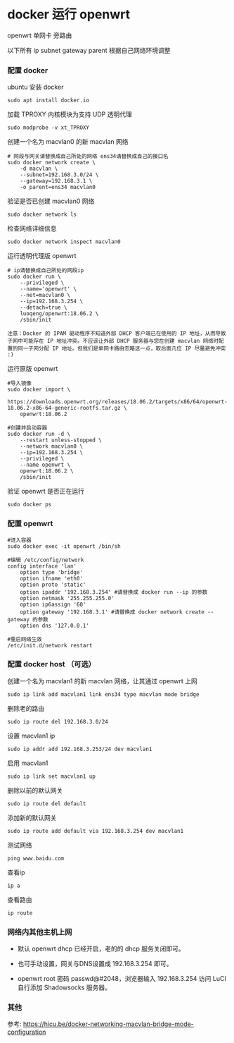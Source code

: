 # docker 运行 openwrt 

openwrt 单网卡 旁路由

以下所有 ip subnet gateway parent 根据自己网络环境调整

### 配置 docker 
ubuntu 安装 docker
```
sudo apt install docker.io
```

加载 TPROXY 内核模块为支持 UDP 透明代理
```
sudo modprobe -v xt_TPROXY
```

创建一个名为 macvlan0 的新 macvlan 网络
```
# 网段与网关请替换成自己所处的网络 ens34请替换成自己的接口名
sudo docker network create \
    -d macvlan \
    --subnet=192.168.3.0/24 \
    --gateway=192.168.3.1 \
    -o parent=ens34 macvlan0
```

验证是否已创建 macvlan0 网络
```
sudo docker network ls
```

检查网络详细信息
```
sudo docker network inspect macvlan0
```

运行透明代理版 openwrt
```
# ip请替换成自己所处的网段ip
sudo docker run \
    --privileged \
    --name='openwrt' \
    --net=macvlan0 \
    --ip=192.168.3.254 \
    --detach=true \
    luoqeng/openwrt:18.06.2 \
    /sbin/init
```
`注意：Docker 的 IPAM 驱动程序不知道外部 DHCP 客户端已在使用的 IP 地址，从而导致子网中可能存在 IP 地址冲突。不应该让外部 DHCP 服务器与您在创建 macvlan 网络时配置的同一子网分配 IP 地址。但我们是单网卡路由忽略这一点，取后面几位 IP 尽量避免冲突 :)`

运行原版 openwrt
```
#导入镜像
sudo docker import \
    https://downloads.openwrt.org/releases/18.06.2/targets/x86/64/openwrt-18.06.2-x86-64-generic-rootfs.tar.gz \
    openwrt:18.06.2

#创建并启动容器
sudo docker run -d \
    --restart unless-stopped \
    --network macvlan0 \
    --ip=192.168.3.254 \
    --privileged \
    --name openwrt \
    openwrt:18.06.2 \
    /sbin/init
```

验证 openwrt 是否正在运行
```
sudo docker ps
```

### 配置 openwrt
```
#进入容器
sudo docker exec -it openwrt /bin/sh

#编辑 /etc/config/network
config interface 'lan'
    option type 'bridge'
    option ifname 'eth0'
    option proto 'static'
    option ipaddr '192.168.3.254' #请替换成 docker run --ip 的参数
    option netmask '255.255.255.0'
    option ip6assign '60'
    option gateway '192.168.3.1' #请替换成 docker network create --gateway 的参数
    option dns '127.0.0.1'

#重启网络生效
/etc/init.d/network restart
```

### 配置 docker host （可选）

创建一个名为 macvlan1 的新 macvlan 网络，让其通过 openwrt 上网
```
sudo ip link add macvlan1 link ens34 type macvlan mode bridge
```

删除老的路由
```
sudo ip route del 192.168.3.0/24
```

设置 macvlan1 ip
```
sudo ip addr add 192.168.3.253/24 dev macvlan1
```

启用 macvlan1
```
sudo ip link set macvlan1 up
```

删除以前的默认网关
```
sudo ip route del default
```

添加新的默认网关
```
sudo ip route add default via 192.168.3.254 dev macvlan1
```

测试网络
```
ping www.baidu.com
```

查看ip
```
ip a
```

查看路由
```
ip route
```

### 网络内其他主机上网

 - 默认 openwrt dhcp 已经开启，老的的 dhcp 服务关闭即可。 

 - 也可手动设置，网关与DNS设置成 192.168.3.254 即可。

 - openwrt root 密码 passwd@#2048，浏览器输入 192.168.3.254 访问 LuCI 自行添加 Shadowsocks 服务器。

### 其他

参考: https://hicu.be/docker-networking-macvlan-bridge-mode-configuration
